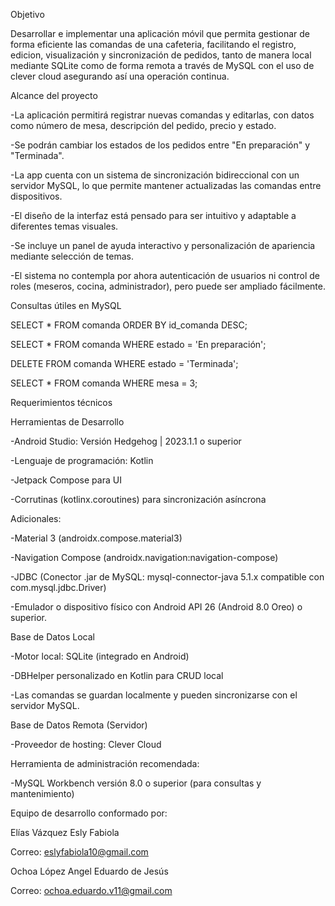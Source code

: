 Objetivo

Desarrollar e implementar una aplicación móvil que permita gestionar de forma eficiente las comandas de una cafeteria, facilitando el registro,
edicion, visualización y sincronización de pedidos, tanto de manera local mediante SQLite como de forma remota a través de MySQL con el uso de clever cloud
asegurando así una operación continua.

Alcance del proyecto

-La aplicación permitirá registrar nuevas comandas y editarlas, con datos como número de mesa, descripción del pedido, precio y estado.

-Se podrán cambiar los estados de los pedidos entre "En preparación" y "Terminada".

-La app cuenta con un sistema de sincronización bidireccional con un servidor MySQL, lo que permite mantener actualizadas las comandas entre dispositivos.

-El diseño de la interfaz está pensado para ser intuitivo y adaptable a diferentes temas visuales.

-Se incluye un panel de ayuda interactivo y personalización de apariencia mediante selección de temas.

-El sistema no contempla por ahora autenticación de usuarios ni control de roles (meseros, cocina, administrador), pero puede ser ampliado fácilmente.



Consultas útiles en MySQL

SELECT * FROM comanda ORDER BY id_comanda DESC;

SELECT * FROM comanda WHERE estado = 'En preparación';

DELETE FROM comanda WHERE estado = 'Terminada';

SELECT * FROM comanda WHERE mesa = 3;




Requerimientos técnicos

Herramientas de Desarrollo

-Android Studio: Versión Hedgehog | 2023.1.1 o superior

-Lenguaje de programación: Kotlin

-Jetpack Compose para UI

-Corrutinas (kotlinx.coroutines) para sincronización asíncrona





Adicionales:

-Material 3 (androidx.compose.material3)

-Navigation Compose (androidx.navigation:navigation-compose)

-JDBC (Conector .jar de MySQL: mysql-connector-java 5.1.x compatible con com.mysql.jdbc.Driver)

-Emulador o dispositivo físico con Android API 26 (Android 8.0 Oreo) o superior.




Base de Datos Local

-Motor local: SQLite (integrado en Android)

-DBHelper personalizado en Kotlin para CRUD local

-Las comandas se guardan localmente y pueden sincronizarse con el servidor MySQL.




Base de Datos Remota (Servidor)

-Proveedor de hosting: Clever Cloud

Herramienta de administración recomendada:

-MySQL Workbench versión 8.0 o superior (para consultas y mantenimiento)




Equipo de desarrollo conformado por:

Elías Vázquez Esly Fabiola

Correo: eslyfabiola10@gmail.com

Ochoa López Angel Eduardo de Jesús

Correo: ochoa.eduardo.v11@gmail.com






